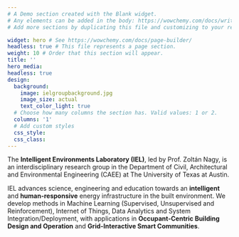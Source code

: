 ```yaml
---
# A Demo section created with the Blank widget.
# Any elements can be added in the body: https://wowchemy.com/docs/writing-markdown-latex/
# Add more sections by duplicating this file and customizing to your requirements.

widget: hero # See https://wowchemy.com/docs/page-builder/
headless: true # This file represents a page section.
weight: 10 # Order that this section will appear.
title: ''
hero_media: 
headless: true
design:
  background:
    image: ielgroupbackground.jpg
    image_size: actual
    text_color_light: true
  # Choose how many columns the section has. Valid values: 1 or 2.
  columns: '1'
  # Add custom styles
  css_style:
  css_class:
---
```


The **Intelligent Environments Laboratory (IEL)**, led by Prof. Zoltán Nagy, is an interdisciplinary research group in the Department of Civil, Architectural and Environmental Engineering (CAEE) at The University of Texas at Austin.
  
IEL advances science, engineering and education towards an **intelligent** and **human-responsive** energy infrastructure in the built environment. We develop methods in Machine Learning (Supervised, Unsupervised and Reinforcement), Internet of Things, Data Analytics and System Integration/Deployment, with applications in **Occupant-Centric Building Design and Operation** and **Grid-Interactive Smart Communities**.
